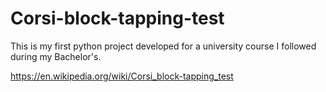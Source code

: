# Corsi-block-tapping-test

This is my first python project developed for a university course I followed during my Bachelor's.

https://en.wikipedia.org/wiki/Corsi_block-tapping_test
